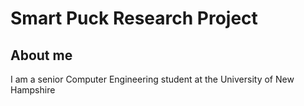 # Smart Puck Research Project

## About me
I am a senior Computer Engineering student at the University of New Hampshire
